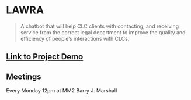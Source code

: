 # LAWRA

> A chatbot that will help
CLC clients with contacting, and receiving service from the correct legal department to improve the quality and
efficiency of people’s interactions with CLCs.

## [Link to Project Demo](https://build-j57psilde.now.sh)

## Meetings

Every Monday 12pm at MM2 Barry J. Marshall